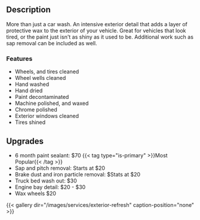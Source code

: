 ## Description
More than just a car wash. An intensive exterior detail that adds a layer of protective wax to the exterior of your vehicle. Great for vehicles that look tired, or the paint just isn't as shiny as it used to be. Additional work such as sap removal can be included as well.

### Features
- Wheels, and tires cleaned
- Wheel wells cleaned
- Hand washed
- Hand dried
- Paint decontaminated 
- Machine polished, and waxed
- Chrome polished
- Exterior windows cleaned
- Tires shined

## Upgrades

- 6 month paint sealant: $70 {{< tag type="is-primary" >}}Most Popular{{< /tag >}}
- Sap and pitch removal: Starts at $20
- Brake dust and iron particle removal: $Stats at $20
- Truck bed wash out: $30
- Engine bay detail: $20 - $30
- Wax wheels $20

{{< gallery dir="/images/services/exterior-refresh" caption-position="none" >}}
